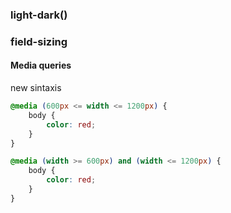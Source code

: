 
### light-dark()

### field-sizing

#### Media queries
new sintaxis
```css
@media (600px <= width <= 1200px) {
	body {
		color: red;
	}
}

@media (width >= 600px) and (width <= 1200px) {
	body {
		color: red;
	}
}
```

